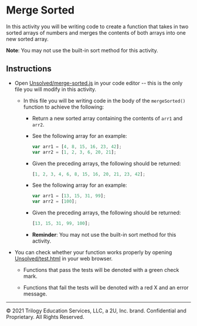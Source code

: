 # Merge Sorted

In this activity you will be writing code to create a function that takes in two sorted arrays of numbers and merges the contents of both arrays into one new sorted array.

**Note**: You may not use the built-in sort method for this activity.

## Instructions

* Open [Unsolved/merge-sorted.js](Unsolved/merge-sorted.js) in your code editor -- this is the only file you will modify in this activity.

  * In this file you will be writing code in the body of the `mergeSorted()` function to achieve the following:

    * Return a new sorted array containing the contents of `arr1` and `arr2`.

    * See the following array for an example:

      ```js
      var arr1 = [4, 8, 15, 16, 23, 42];
      var arr2 = [1, 2, 3, 6, 20, 21];
      ```

    * Given the preceding arrays, the following should be returned:

      ```js
      [1, 2, 3, 4, 6, 8, 15, 16, 20, 21, 23, 42];
      ```

    * See the following array for an example:

      ```js
      var arr1 = [13, 15, 31, 99];
      var arr2 = [100];
      ```

    * Given the preceding arrays, the following should be returned:

      ```js
      [13, 15, 31, 99, 100];
      ```

    * **Reminder**: You may not use the built-in sort method for this activity.

* You can check whether your function works properly by opening [Unsolved/test.html](Unsolved/test.html) in your web browser.

  * Functions that pass the tests will be denoted with a green check mark.

  * Functions that fail the tests will be denoted with a red X and an error message.
  
---
© 2021 Trilogy Education Services, LLC, a 2U, Inc. brand. Confidential and Proprietary. All Rights Reserved.
